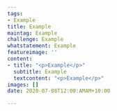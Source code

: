 ```yaml
---
tags:
- Example
title: Example
maintag: Example
challenge: Example
whatstatement: Example
featureimage: ''
content:
- title: "<p>Example</p>"
  subtitle: Example
  textcontent: "<p>Example</p>"
images: []
date: 2020-07-08T12:00:AMAM+10:00

---
```

